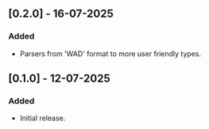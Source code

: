 ## [0.2.0] - 16-07-2025

### Added
- Parsers from 'WAD' format to more user friendly types.

## [0.1.0] - 12-07-2025

### Added
- Initial release.